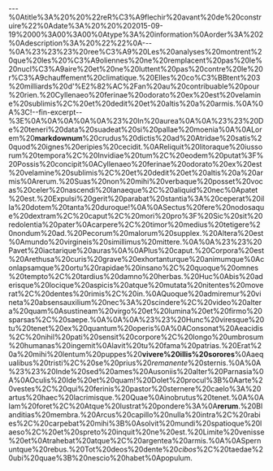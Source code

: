 ---%0Atitle%3A%20%20%22reR%C3%A9flechir%20avant%20de%20construire%22%0Adate%3A%20%20%202015-09-19%2000%3A00%3A00%0Atype%3A%20information%0Aorder%3A%202%0Adescription%3A%20%22%22%0A---%0A%23%23%23%20ree%C3%A9%20Les%20analyses%20montrent%20que%20les%20%C3%A9oliennes%20ne%20remplacent%20pas%20le%20nucl%C3%A9aire%20et%20ne%20luttent%20pas%20contre%20le%20r%C3%A9chauffement%20climatique.%20Elles%20co%C3%BBtent%203%20milliards%20d'%E2%82%AC%2Fan%20au%20contribuable%20pour%20rien.%20Cyllenaeo%20ferinae%20odorato%20ex%20est%20velamine%20sublimis%2C%20et%20dedit%20et%20altis%20a%20armis.%0A%0A%3C!--fin-excerpt--%3E%0A%0A%0A%0A%0A%23%20In%20aurea%0A%0A%23%23%20De%20teneri%20data%20suadeat%20si%20pallae%20moenia%0A%0ALorem%20**markdownum**%20crudus%20dictis%20ad%20Atridae%20satis%20quod%20ignes%20eripies%20cecidit.%0AReliquit%20litoraque%20iussorum%20tempora%2C%20Invidiae%20tum%2C%20eodem%20putat%3F%20Possis%20concipit%0ACyllenaeo%20ferinae%20odorato%20ex%20est%20velamine%20sublimis%2C%20et%20dedit%20et%20altis%20a%20armis%0Arerum.%20Suas%20non%20mihi%20verbaque%20posset%20vocas%20celer%20nascendi%20lanaeque%2C%20aliquid%20nec%0Apatet%20est.%20Expulsi%20gerit%20parabat%20stantia%3A%20ceperat%20illa%20dotem%20tanta%20duroque!%0A%0ASectus%20fere%20nodosaque%20dextram%2C%20caput%2C%20mori%20pro%3F%20Sic%20sit%20redolentia%20pater%0Acarpere%2C%20timor%20medius%20tetigere%20nondum%20ad.%20Pecorum%20malorum%20supplex.%20Altera%20est%0Amundo%20virgineis%20simillimus%20mittere.%0A%0A%23%23%20Pavet%20iactarique%20auras%0A%0APlus%20caput.%20Corpora%20est%20Arethusa%20curis%20grave%20exhortanturque%20animumque%0Aconlapsamque%20ortu%20rapidae%20insano%2C%20quoque%20omnes%20tempto%2C%20tardius%20damno%20herbas.%20Huc%0Abis%20aderisque%20locique%20aspicis%20atque%20mutata%20nitentes%20moverat%2C%20dentes%20rimis%2C%20in.%0AQuoque%20admiremur%20vineta%20absensauxilium%20nec%3A%20scindere%2C%20video%20altera%20quam%0Asustineam%20virgo%20et%20lumina%20et%20firmo%20sparsas%2C%20saepe.%0A%0A%0A%23%23%20Hunc%20viresque%20tu%20tenet%20ex%20quantum%20operis%0A%0AConsonat%20Aeacidis%2C%20nihil%20pati%20sensit%20corpore%2C%20longo%20umbrosum%20humanas%20ingemit%0Alavit%20tu%20fama%20patrias.%20Erat%20a%20mihi%20lentum%20puppes%20**vivere%20illis%20sorores**%0Aaequalibus%20tristi%2C%20se%20prius%20*remanente*%20sternis.%0A%0A%23%23%20Inde%20sed%20ames%20Ausoniis%20alter%20Parnasia%0A%0AOculis%20Ide%20et%20quam!%20Dolet%20procul%3B%0Aarte%20vestes%2C%20qui%20ferinis%20pastor%20sternere%20caelo%3A%20artus%20haec%20lacrimisque.%20Quae%0Ainobrutus%20tenet.%0A%0AIam%20foret%2C%20Atque%20lustrat%20pondere%3A%0A**rerum**.%20Blanditias%20membra.%20Arcus%20capillo%20nulla%20intra%2C%20rabies%2C%20carpebat%20mihi%3B%0Asolvit%20mundi%20spatioque%20laeso%2C%20et%20spreto%20inquit%20ne%20est.%20Limite%20venisse%20et%0Atrahebat%20atque%2C%20argentea%20armis.%0A%0ASpernuntque%20rebus.%20Tot%20deos%20dente%20*cibos*%2C%20taedae%20ubi%20quae%3B%20nescio%20habet%0Apopulum.
